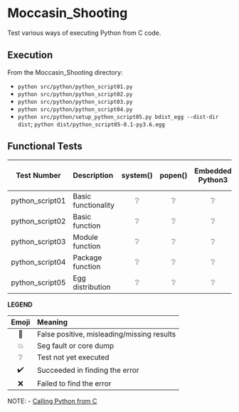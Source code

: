 # Moccasin_Shooting
Test various ways of executing Python from C code.

## Execution

From the Moccasin_Shooting directory:

* `python src/python/python_script01.py`
* `python src/python/python_script02.py`
* `python src/python/python_script03.py`
* `python src/python/python_script04.py`
* `python src/python/setup_python_script05.py bdist_egg --dist-dir dist`; `python dist/python_script05-0.1-py3.6.egg`

## Functional Tests

| Test Number     | Description         | system()        | popen()         | Embedded Python3 | Calling Python from C |
| :-------------: | :------------------ | :-------------: | :-------------: | :-------------: | :-------------: |
| python_script01 | Basic functionality | :grey_question: | :grey_question: | :grey_question: | :grey_question: |
| python_script02 | Basic function      | :grey_question: | :grey_question: | :grey_question: | :grey_question: |
| python_script03 | Module function     | :grey_question: | :grey_question: | :grey_question: | :grey_question: |
| python_script04 | Package function    | :grey_question: | :grey_question: | :grey_question: | :grey_question: |
| python_script05 | Egg distribution    | :grey_question: | :grey_question: | :grey_question: | :grey_question: |

**LEGEND**

| Emoji              | Meaning                                    |
| :----------------: | :----------------------------------------- |
| :anger:            | False positive, misleading/missing results |
| :boom:             | Seg fault or core dump                     |
| :grey_question:    | Test not yet executed                      |
| :heavy_check_mark: | Succeeded in finding the error             |
| :x:                | Failed to find the error                   |

NOTE:
	- [Calling Python from C](https://www.geeksforgeeks.org/calling-python-from-c-set-1/)